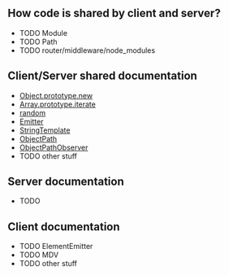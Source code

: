 ## How code is shared by client and server?

- TODO Module
- TODO Path
- TODO router/middleware/node_modules

## Client/Server shared documentation

- [Object.prototype.new](/app/node_modules/core/Object.prototype.new)
- [Array.prototype.iterate](/app/node_modules/Array.prototype.iterate)
- [random](/app/node_modules/random)
- [Emitter](/app/node_modules/emitter)
- [StringTemplate](/app/node_modules/StringTemplate)
- [ObjectPath](/app/node_modules/ObjectPath)
- [ObjectPathObserver](/app/node_modules/ObjectPathObserver)
- TODO other stuff

## Server documentation

- TODO

## Client documentation

- TODO ElementEmitter
- TODO MDV
- TODO other stuff
